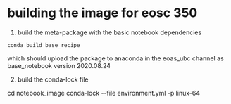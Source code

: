 # building the image for eosc 350

1) build the meta-package with the basic notebook dependencies

```
conda build base_recipe
```

which should upload the package to anaconda in the eoas_ubc channel as base_notebook version 2020.08.24

2) build the conda-lock file

cd notebook_image
conda-lock --file environment.yml -p linux-64


